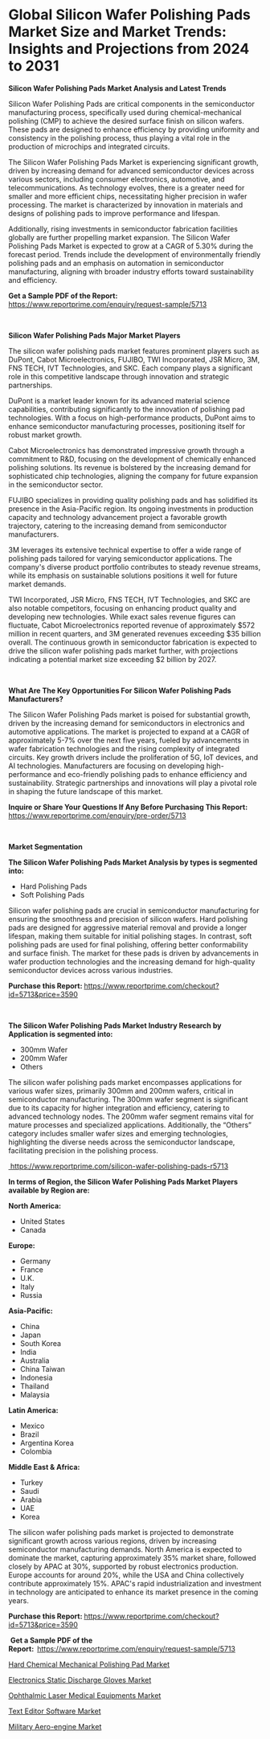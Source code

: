 <p><h1>Global Silicon Wafer Polishing Pads Market Size and Market Trends: Insights and Projections from 2024 to 2031</h1></p><p><strong>Silicon Wafer Polishing Pads Market Analysis and Latest Trends</strong></p>
<p><p>Silicon Wafer Polishing Pads are critical components in the semiconductor manufacturing process, specifically used during chemical-mechanical polishing (CMP) to achieve the desired surface finish on silicon wafers. These pads are designed to enhance efficiency by providing uniformity and consistency in the polishing process, thus playing a vital role in the production of microchips and integrated circuits.</p><p>The Silicon Wafer Polishing Pads Market is experiencing significant growth, driven by increasing demand for advanced semiconductor devices across various sectors, including consumer electronics, automotive, and telecommunications. As technology evolves, there is a greater need for smaller and more efficient chips, necessitating higher precision in wafer processing. The market is characterized by innovation in materials and designs of polishing pads to improve performance and lifespan.</p><p>Additionally, rising investments in semiconductor fabrication facilities globally are further propelling market expansion. The Silicon Wafer Polishing Pads Market is expected to grow at a CAGR of 5.30% during the forecast period. Trends include the development of environmentally friendly polishing pads and an emphasis on automation in semiconductor manufacturing, aligning with broader industry efforts toward sustainability and efficiency.</p></p>
<p><strong>Get a Sample PDF of the Report:&nbsp;</strong> <a href="https://www.reportprime.com/enquiry/request-sample/5713">https://www.reportprime.com/enquiry/request-sample/5713</a></p>
<p>&nbsp;</p>
<p><strong>Silicon Wafer Polishing Pads Major Market Players</strong></p>
<p><p>The silicon wafer polishing pads market features prominent players such as DuPont, Cabot Microelectronics, FUJIBO, TWI Incorporated, JSR Micro, 3M, FNS TECH, IVT Technologies, and SKC. Each company plays a significant role in this competitive landscape through innovation and strategic partnerships.</p><p>DuPont is a market leader known for its advanced material science capabilities, contributing significantly to the innovation of polishing pad technologies. With a focus on high-performance products, DuPont aims to enhance semiconductor manufacturing processes, positioning itself for robust market growth.</p><p>Cabot Microelectronics has demonstrated impressive growth through a commitment to R&D, focusing on the development of chemically enhanced polishing solutions. Its revenue is bolstered by the increasing demand for sophisticated chip technologies, aligning the company for future expansion in the semiconductor sector.</p><p>FUJIBO specializes in providing quality polishing pads and has solidified its presence in the Asia-Pacific region. Its ongoing investments in production capacity and technology advancement project a favorable growth trajectory, catering to the increasing demand from semiconductor manufacturers.</p><p>3M leverages its extensive technical expertise to offer a wide range of polishing pads tailored for varying semiconductor applications. The company's diverse product portfolio contributes to steady revenue streams, while its emphasis on sustainable solutions positions it well for future market demands.</p><p>TWI Incorporated, JSR Micro, FNS TECH, IVT Technologies, and SKC are also notable competitors, focusing on enhancing product quality and developing new technologies. While exact sales revenue figures can fluctuate, Cabot Microelectronics reported revenue of approximately $572 million in recent quarters, and 3M generated revenues exceeding $35 billion overall. The continuous growth in semiconductor fabrication is expected to drive the silicon wafer polishing pads market further, with projections indicating a potential market size exceeding $2 billion by 2027.</p></p>
<p>&nbsp;</p>
<p><strong>What Are The Key Opportunities For Silicon Wafer Polishing Pads Manufacturers?</strong></p>
<p><p>The Silicon Wafer Polishing Pads market is poised for substantial growth, driven by the increasing demand for semiconductors in electronics and automotive applications. The market is projected to expand at a CAGR of approximately 5-7% over the next five years, fueled by advancements in wafer fabrication technologies and the rising complexity of integrated circuits. Key growth drivers include the proliferation of 5G, IoT devices, and AI technologies. Manufacturers are focusing on developing high-performance and eco-friendly polishing pads to enhance efficiency and sustainability. Strategic partnerships and innovations will play a pivotal role in shaping the future landscape of this market.</p></p>
<p><strong>Inquire or Share Your Questions If Any Before Purchasing This Report:</strong> <a href="https://www.reportprime.com/enquiry/pre-order/5713">https://www.reportprime.com/enquiry/pre-order/5713</a></p>
<p>&nbsp;</p>
<p><strong>Market Segmentation</strong></p>
<p><strong>The Silicon Wafer Polishing Pads Market Analysis by types is segmented into:</strong></p>
<p><ul><li>Hard Polishing Pads</li><li>Soft Polishing Pads</li></ul></p>
<p><p>Silicon wafer polishing pads are crucial in semiconductor manufacturing for ensuring the smoothness and precision of silicon wafers. Hard polishing pads are designed for aggressive material removal and provide a longer lifespan, making them suitable for initial polishing stages. In contrast, soft polishing pads are used for final polishing, offering better conformability and surface finish. The market for these pads is driven by advancements in wafer production technologies and the increasing demand for high-quality semiconductor devices across various industries.</p></p>
<p><strong>Purchase this Report:&nbsp;</strong><a href="https://www.reportprime.com/checkout?id=5713&price=3590">https://www.reportprime.com/checkout?id=5713&price=3590</a></p>
<p>&nbsp;</p>
<p><strong>The Silicon Wafer Polishing Pads Market Industry Research by Application is segmented into:</strong></p>
<p><ul><li>300mm Wafer</li><li>200mm Wafer</li><li>Others</li></ul></p>
<p><p>The silicon wafer polishing pads market encompasses applications for various wafer sizes, primarily 300mm and 200mm wafers, critical in semiconductor manufacturing. The 300mm wafer segment is significant due to its capacity for higher integration and efficiency, catering to advanced technology nodes. The 200mm wafer segment remains vital for mature processes and specialized applications. Additionally, the “Others” category includes smaller wafer sizes and emerging technologies, highlighting the diverse needs across the semiconductor landscape, facilitating precision in the polishing process.</p></p>
<p><a href="https://www.reportprime.com/silicon-wafer-polishing-pads-r5713">&nbsp;https://www.reportprime.com/silicon-wafer-polishing-pads-r5713</a></p>
<p><strong>In terms of Region, the Silicon Wafer Polishing Pads Market Players available by Region are:</strong></p>
<p>
    <p> <strong> North America: </strong>
        <ul>
            <li>United States</li>
            <li>Canada</li>
        </ul>
        </p> 
    <p> <strong> Europe: </strong>
        <ul>
            <li>Germany</li>
            <li>France</li>
            <li>U.K.</li>
            <li>Italy</li>
            <li>Russia</li>
        </ul>
        </p> 
    <p> <strong> Asia-Pacific: </strong>
        <ul>
            <li>China</li>
            <li>Japan</li>
            <li>South Korea</li>
            <li>India</li>
            <li>Australia</li>
            <li>China Taiwan</li>
            <li>Indonesia</li>
            <li>Thailand</li>
            <li>Malaysia</li>
        </ul>
        </p> 
    <p> <strong> Latin America: </strong>
        <ul>
            <li>Mexico</li>
            <li>Brazil</li>
            <li>Argentina Korea</li>
            <li>Colombia</li>
        </ul>
        </p> 
    <p> <strong> Middle East & Africa: </strong>
        <ul>
            <li>Turkey</li>
            <li>Saudi</li>
            <li>Arabia</li>
            <li>UAE</li>
            <li>Korea</li>
        </ul>
    </p>
    </p>
<p><p>The silicon wafer polishing pads market is projected to demonstrate significant growth across various regions, driven by increasing semiconductor manufacturing demands. North America is expected to dominate the market, capturing approximately 35% market share, followed closely by APAC at 30%, supported by robust electronics production. Europe accounts for around 20%, while the USA and China collectively contribute approximately 15%. APAC's rapid industrialization and investment in technology are anticipated to enhance its market presence in the coming years.</p></p>
<p><strong>Purchase this Report: </strong><a href="https://www.reportprime.com/checkout?id=5713&price=3590">https://www.reportprime.com/checkout?id=5713&price=3590</a></p>
<p>&nbsp;<strong>Get a Sample PDF of the Report:&nbsp;&nbsp;</strong><a href="https://www.reportprime.com/enquiry/request-sample/5713">https://www.reportprime.com/enquiry/request-sample/5713</a></p>
<p><strong></strong></p>
<p><p><a href="https://github.com/BryceTownsendr/Market-Research-Report-List-6/blob/main/hard-chemical-mechanical-polishing-pad-market.md">Hard Chemical Mechanical Polishing Pad Market</a></p><p><a href="https://issuu.com/reportprime-2/docs/electronics-static-discharge-gloves_194842357d08c3">Electronics Static Discharge Gloves Market</a></p><p><a href="https://medium.com/@shirleygreene26/insights-into-ophthalmic-laser-medical-equipments-market-share-and-competitive-landscape-for-period-307e6e716fee">Ophthalmic Laser Medical Equipments Market</a></p><p><a href="https://www.linkedin.com/pulse/market-insights-global-text-editor-software-forecast-innovation-vsvnf?trackingId=78LkojmdTaiWEvKUfT6Diw%3D%3D">Text Editor Software Market</a></p><p><a href="https://issuu.com/reportprime-2/docs/military-aero-engine-market-size-20_a618b5095e54b8">Military Aero-engine Market</a></p></p>